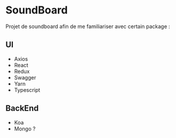# SoundBoard

Projet de soundboard afin de me familiariser avec certain package :

## UI

- Axios
- React
- Redux
- Swagger
- Yarn
- Typescript

## BackEnd

- Koa
- Mongo ?
